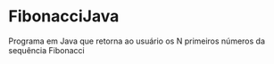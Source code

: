 # FibonacciJava
Programa em Java que retorna ao usuário os N primeiros números da sequência Fibonacci
